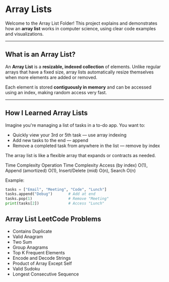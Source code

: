 # Array Lists

Welcome to the Array List Folder! This project explains and demonstrates how an **array list** works in computer science, using clear code examples and visualizations.

---

## What is an Array List?

An **Array List** is a **resizable, indexed collection** of elements. Unlike regular arrays that have a fixed size, array lists automatically resize themselves when more elements are added or removed.

Each element is stored **contiguously in memory** and can be accessed using an index, making random access very fast.

---

## How I Learned Array Lists

Imagine you're managing a list of tasks in a to-do app. You want to:

- Quickly view your 3rd or 5th task — use array indexing  
- Add new tasks to the end — append  
- Remove a completed task from anywhere in the list — remove by index  

The array list is like a flexible array that expands or contracts as needed.




Time Complexity
Operation	Time Complexity
Access (by index)	O(1),
Append (amortized)	O(1),
Insert/Delete (mid)	O(n),
Search	O(n)


Example:
```python
tasks = ["Email", "Meeting", "Code", "Lunch"]
tasks.append("Debug")       # Add at end
tasks.pop(1)                # Remove "Meeting"
print(tasks[2])             # Access "Lunch"
```
## Array List LeetCode Problems
- Contains Duplicate   	
- Valid Anagram   	
- Two Sum   	
- Group Anagrams   	
- Top K Frequent Elements   	
- Encode and Decode Strings   	
- Product of Array Except Self   	
- Valid Sudoku   	
- Longest Consecutive Sequence   	



